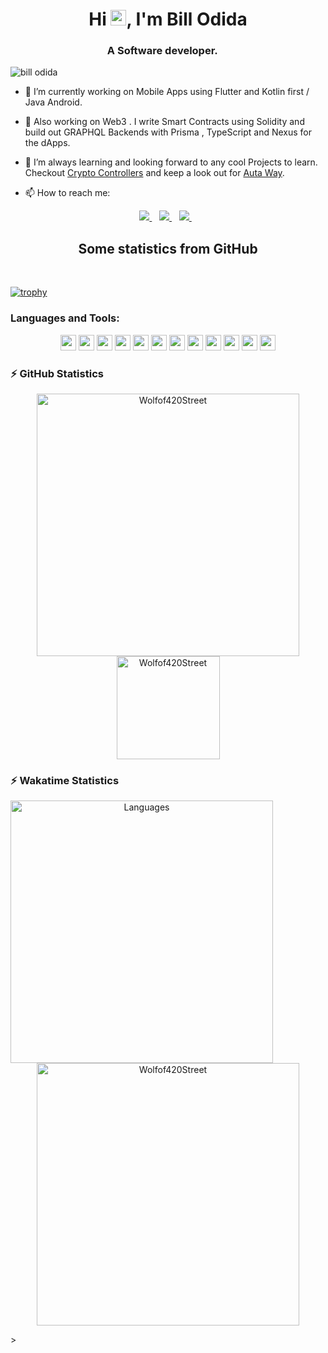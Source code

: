 <h1 align="center">Hi <img src="https://media.giphy.com/media/hvRJCLFzcasrR4ia7z/giphy.gif" width="25px">, I'm Bill Odida</h1>
<h3 align="center">A Software developer. <img src="https://image.flaticon.com/icons/svg/630/630611.svg" width="14"/> </h3>
<p align="left"> <img src="https://komarev.com/ghpvc/?username=wolfof420Street" alt="bill odida" /> </p>

- 🔭 I’m currently working on Mobile Apps using Flutter and Kotlin first / Java Android.
- 👯 Also working on Web3 . I write Smart Contracts using Solidity and  build out GRAPHQL Backends with Prisma , TypeScript and Nexus for the dApps. 
- 🌱 I’m always learning and looking forward to any cool Projects to learn. Checkout <a href="https://cryptocontrollers.io/" title="Crypto Controllers">Crypto Controllers</a> and keep a look out for <a href="https://autaway.com/" title="Not Drop">Auta Way</a>.

- 📫 How to reach me: 
<p align="center"> 
 <a href="https://twitter.com/Fbillionare">
    <img src="https://img.shields.io/badge/Twitter-1DA1F2?style=for-the-badge&logo=twitter&logoColor=white" />    
  </a>&nbsp;&nbsp;
 <a href="https://www.linkedin.com/in/bill-odida-282140186/">
    <img src="https://img.shields.io/badge/linkedin-%230077B5.svg?&style=for-the-badge&logo=linkedin&logoColor=white" />
  </a>&nbsp;&nbsp;
  <a href="billodida420@gmail.com">
    <img src="https://img.shields.io/badge/Gmail-D14836?style=for-the-badge&logo=gmail&logoColor=white" />
  </a>&nbsp;&nbsp;
 </p>
 
<h2 align="center">Some statistics from GitHub</h2></br>

[![trophy](https://github-profile-trophy.vercel.app/?username=Wolfof420Street&margin-w=35)](https://github.com/ryo-ma/github-profile-trophy)

### Languages and Tools:

<p align="center">
<img src="https://img.shields.io/badge/Kotlin-0095D5?&style=for-the-badge&logo=kotlin&logoColor=white" height="25"/>
<img src="https://img.shields.io/badge/Java-ED8B00?style=for-the-badge&logo=java&logoColor=white" height="25"/>
<img src="https://img.shields.io/badge/firebase-ffca28?style=for-the-badge&logo=firebase&logoColor=white" height="25"/>
<img src="https://img.shields.io/badge/Git-F05032?style=for-the-badge&logo=git&logoColor=white" height="25"/>
<img src="https://img.shields.io/badge/Postman-FF6C37?style=for-the-badge&logo=Postman&logoColor=white" height="25"/>
<img src="https://img.shields.io/badge/Google_Cloud-4285F4?style=for-the-badge&logo=google-cloud&logoColor=white" height="25"/>
<img src="https://img.shields.io/badge/mysql-4479A1.svg?&style=for-the-badge&logo=mysql&logoColor=white" height="25"/>
<img src="[https://img.shields.io/badge/xampp-FB7A24.svg](https://img.shields.io/badge/Solidity-Solidity-blue)?&style=for-the-badge&logo=xampp&logoColor=white" height="25"/>
<img src="https://img.shields.io/badge/Visual_Studio_Code-0078D4?style=for-the-badge&logo=visual%20studio%20code&logoColor=white" height="25"/>
<img src="https://img.shields.io/badge/Microsoft_Azure-0089D6?style=for-the-badge&logo=microsoft-azure&logoColor=white" height="25"/>
<img src="https://img.shields.io/badge/sqlite-7CBEE4.svg?&style=for-the-badge&logo=sqlite&logoColor=white" height="25"/>
<img src="https://img.shields.io/badge/Android-3DDC84?style=for-the-badge&logo=android&logoColor=white" height="25"/>
</p>

### ⚡ GitHub Statistics

<p align="center"> 
    <img src="https://github-readme-stats.vercel.app/api?username=Wolfof420Street&count_private=true&show_icons=true&theme=buefy" alt="Wolfof420Street" width="420"/> 
    <img src="https://github-readme-stats.vercel.app/api/top-langs/?username=Wolfof420Street&hide=jupyter%20notebook&langs_count=8&layout=compact&theme=buefy" alt="Wolfof420Street" height="165" />
 </p>
 
 
### ⚡ Wakatime Statistics
<p align="center">
  <img src="https://wakatime.com/share/@32ed360e-1ee0-4ef6-81af-8373d3d55259/b3436bd7-8198-483e-a42e-9b710261a995.svg"
alt="Languages" width = "420"
style="float: left; margin-right: 10px;" />
   <img src="https://wakatime.com/share/@32ed360e-1ee0-4ef6-81af-8373d3d55259/6cd74c87-bc1c-409c-aeec-994d58faad78.svg" alt="Wolfof420Street" width="420" />
  </p>
>
